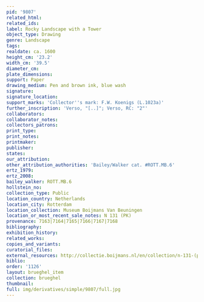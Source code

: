 ```yaml
---
pid: '9807'
related_html: 
related_ids: 
label: Rocky Landscape with a Tower
object_type: Drawing
genre: Landscape
tags: 
realdate: ca. 1600
height_cm: '23.2'
width_cm: '39.5'
diameter_cm: 
plate_dimensions: 
support: Paper
drawing_medium: Pen and brown ink, blue wash
signature: 
signature_location: 
support_marks: 'Collector''s mark: F.W. Koenigs (L.1023a)'
further_inscription: 'Verso, "[..]"; Verso, RC: "2"'
collaborators: 
collaborator_notes: 
collectors_patrons: 
print_type: 
print_notes: 
printmaker: 
publisher: 
states: 
our_attribution: 
other_attribution_authorities: 'Bailey/Walker cat. #ROTT.MB.6'
ertz_1979: 
ertz_2008: 
bailey_walker: ROTT.MB.6
hollstein_no: 
collection_type: Public
location_country: Netherlands
location_city: Rotterdam
location_collection: Museum Boijmans Van Beuningen
location_or_most_recent_sale_notes: N 131 (PK)
provenance: 7163|7164|7165|7166|7167|7168
bibliography: 
exhibition_history: 
related_works: 
copies_and_variants: 
curatorial_files: 
external_resources: http://collectie.boijmans.nl/en/collection/n-131-(pk)
biblio: 
order: '1126'
layout: brueghel_item
collection: brueghel
thumbnail: 
full: img/derivatives/simple/9807/full.jpg
---
```

